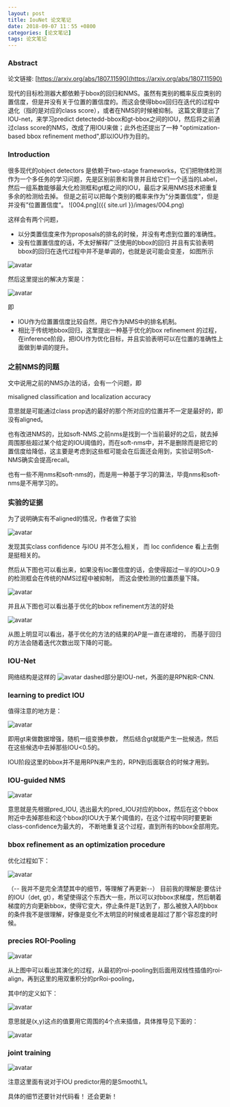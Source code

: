 ```yaml
---
layout: post
title: IouNet 论文笔记
date: 2018-09-07 11：55 +0800
categories: [论文笔记]
tags: 论文笔记
---
```

<!--more-->

### Abstract

论文链接: [https://arxiv.org/abs/1807.11590](https://arxiv.org/abs/1807.11590)

现代的目标检测器大都依赖于bbox的回归和NMS。虽然有类别的概率反应类别的置信度，但是并没有关于位置的置信度的。而这会使得bbox回归在迭代的过程中退化（指的是对应的class score），或者在NMS的时候被抑制。
这篇文章提出了IOU-net，来学习predict detectedd-bbox和gt-bbox之间的IOU，然后将之前通过class score的NMS，改成了用IOU来做；此外也还提出了一种 "optimization-based bbox refinement method",即以IOU作为目的。


### Introduction
很多现代的object detectors 是依赖于two-stage frameworks，它们把物体检测作为一个多任务的学习问题，先是区别前景和背景并且给它们一个适当的Label， 然后一组系数能够最大化检测框和gt框之间的IOU，最后才采用NMS技术把重复多余的检测给去掉。
但是之前可以把每个类别的概率来作为"分类置信度"，但是并没有”位置置信度“。
![004.png]({{ site.url }}/images/004.png)

这样会有两个问题，
- 以分类置信度来作为proposals的排名的时候，并没有考虑到位置的准确性。
- 没有位置置信度的话，不太好解释广泛使用的bbox的回归
并且有实验表明bbox的回归在迭代过程中并不是单调的，也就是说可能会变差，
如图所示


![avatar](/images/005.png)


然后这里提出的解决方案是：

![avatar](/images/006.png)


即
- IOU作为位置置信度比较自然，用它作为NMS中的排名机制。
- 相比于传统地bbox回归，这里提出一种基于优化的box refinement 的过程，在inference阶段，把IOU作为优化目标，并且实验表明可以在位置的准确性上面做到单调的提升。

### 之前NMS的问题
文中说用之前的NMS办法的话，会有一个问题，即

misaligned classification and localization accuracy

意思就是可能通过class prop选的最好的那个所对应的位置并不一定是最好的，即没有aligned。

也有改进NMS的，比如soft-NMS.之前nms是找到一个当前最好的之后，就去掉周围那些超过某个给定的IOU阈值的，而在soft-nms中，并不是删除而是把它的置信度给降低，这主要是考虑到这些框可能会在后面还会用到，实验证明Soft-NMS确实会提高recall。

也有一些不用nms和soft-nms的，而是用一种基于学习的算法，毕竟nms和soft-nms是不用学习的。

### 实验的证据

为了说明确实有不aligned的情况，作者做了实验

![avatar](/images/007.png)

发现其实class confidence 与IOU 并不怎么相关， 而 loc confidence 看上去倒是挺相关的。

然后从下图也可以看出来，如果没有loc置信度的话，会使得超过一半的IOU>0.9的检测框会在传统的NMS过程中被抑制， 而这会使检测的位置质量下降。

![avatar](/images/008.png)

并且从下图也可以看出基于优化的bbox refinement方法的好处

![avatar](/images/009.png)

从图上明显可以看出，基于优化的方法的结果的AP是一直在递增的，
而基于回归的方法会随着迭代次数出现下降的可能。

### IOU-Net
网络结构是这样的
![avatar](/images/010.png)
dashed部分是IOU-net，外面的是RPN和R-CNN.

### learning to predict IOU
值得注意的地方是：

![avatar](/images/011.png)

即用gt来做数据增强，随机一组变换参数， 然后结合gt就能产生一批候选，然后在这些候选中去掉那些IOU<0.5的。

IOU阶段这里的bbox并不是用RPN来产生的，RPN到后面联合的时候才用到。

### IOU-guided NMS

![avatar](/images/012.png)

意思就是先根据pred_IOU, 选出最大的pred_IOU对应的bbox，然后在这个bbox附近中去掉那些和这个bbox的IOU大于某个阈值的，在这个过程中同时要更新class-confidence为最大的，
不断地重复这个过程，直到所有的bbox全部用完。

### bbox refinement as an optimization procedure
优化过程如下：

![avatar](/images/013.png)

（-- 我并不是完全清楚其中的细节，等理解了再更新--）
目前我的理解是:要估计的IOU（det, gt），希望使得这个东西大一些，所以可以对bbox求梯度，然后朝着梯度的方向更新bbox，使得它变大，停止条件是T达到了，那么被放入A的bbox的条件我不是很理解，好像是变化不太明显的时候或者是超过了那个容忍度的时候。


###  precies ROI-Pooling

![avatar](/images/014.png)

从上图中可以看出其演化的过程，从最初的roi-pooling到后面用双线性插值的roi-align，再到这里的用双重积分的prRoi-pooling，

其中f的定义如下：

![avatar](/images/015.png)

意思就是(x,y)这点的值要用它周围的4个点来插值，具体推导见下面的：

![avatar](/images/016.png)

### joint training

![avatar](/images/017.png)

注意这里面有说对于IOU predictor用的是SmoothL1。

具体的细节还要针对代码看！
还会更新！








